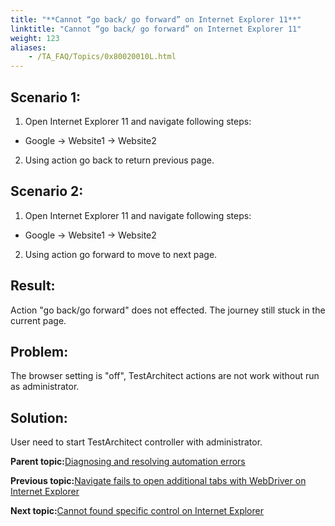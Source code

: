 ```yaml
--- 
title: "**Cannot “go back/ go forward” on Internet Explorer 11**"
linktitle: "Cannot “go back/ go forward” on Internet Explorer 11"
weight: 123
aliases: 
    - /TA_FAQ/Topics/0x80020010L.html
---
```


## Scenario 1:

1. Open Internet Explorer 11 and navigate following steps:

-   Google → Website1 → Website2

2. Using action go back to return previous page.

## Scenario 2:

1. Open Internet Explorer 11 and navigate following steps:

-   Google → Website1 → Website2

2. Using action go forward to move to next page.

## Result:

Action "go back/go forward" does not effected. The journey still stuck in the current page.

## Problem:

The browser setting is "off", TestArchitect actions are not work without run as administrator.

## Solution:

User need to start TestArchitect controller with administrator.

**Parent topic:**[Diagnosing and resolving automation errors](/TA_FAQ/Topics/faq.automation_error.html)

**Previous topic:**[Navigate fails to open additional tabs with WebDriver on Internet Explorer](/TA_FAQ/Topics/0x80020009L.html)

**Next topic:**[Cannot found specific control on Internet Explorer](/TA_FAQ/Topics/0x80020011L.html)

